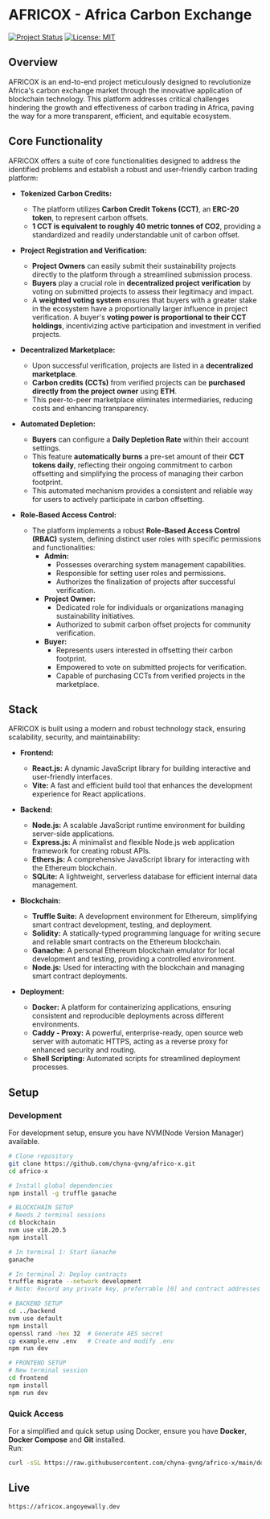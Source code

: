 # AFRICOX - Africa Carbon Exchange
[![Project Status](https://img.shields.io/badge/Status-Complete-brightgreen.svg)](https://github.com/chyna-gvng/africo-x)
[![License: MIT](https://img.shields.io/badge/License-MIT-yellow.svg)](https://github.com/chyna-gvng/africo-x/blob/main/LICENSE)

## Overview
AFRICOX is an end-to-end project meticulously designed to revolutionize Africa's carbon exchange market through the innovative application of blockchain technology. This platform addresses critical challenges hindering the growth and effectiveness of carbon trading in Africa, paving the way for a more transparent, efficient, and equitable ecosystem.

## Core Functionality
AFRICOX offers a suite of core functionalities designed to address the identified problems and establish a robust and user-friendly carbon trading platform:

* **Tokenized Carbon Credits:**
    *  The platform utilizes **Carbon Credit Tokens (CCT)**, an **ERC-20 token**, to represent carbon offsets.
    *  **1 CCT is equivalent to roughly 40 metric tonnes of CO2**, providing a standardized and readily understandable unit of carbon offset.

* **Project Registration and Verification:**
    * **Project Owners** can easily submit their sustainability projects directly to the platform through a streamlined submission process.
    * **Buyers** play a crucial role in **decentralized project verification** by voting on submitted projects to assess their legitimacy and impact.
    *  A **weighted voting system** ensures that buyers with a greater stake in the ecosystem have a proportionally larger influence in project verification. A buyer's **voting power is proportional to their CCT holdings**, incentivizing active participation and investment in verified projects.

* **Decentralized Marketplace:**
    *  Upon successful verification, projects are listed in a **decentralized marketplace**.
    *  **Carbon credits (CCTs)** from verified projects can be **purchased directly from the project owner** using **ETH**.
    *  This peer-to-peer marketplace eliminates intermediaries, reducing costs and enhancing transparency.

* **Automated Depletion:**
    *  **Buyers** can configure a **Daily Depletion Rate** within their account settings.
    *  This feature **automatically burns** a pre-set amount of their **CCT tokens daily**, reflecting their ongoing commitment to carbon offsetting and simplifying the process of managing their carbon footprint.
    *  This automated mechanism provides a consistent and reliable way for users to actively participate in carbon offsetting.

* **Role-Based Access Control:**
    * The platform implements a robust **Role-Based Access Control (RBAC)** system, defining distinct user roles with specific permissions and functionalities:
        * **Admin:**
            * Possesses overarching system management capabilities.
            * Responsible for setting user roles and permissions.
            * Authorizes the finalization of projects after successful verification.
        * **Project Owner:**
            * Dedicated role for individuals or organizations managing sustainability initiatives.
            * Authorized to submit carbon offset projects for community verification.
        * **Buyer:**
            * Represents users interested in offsetting their carbon footprint.
            * Empowered to vote on submitted projects for verification.
            * Capable of purchasing CCTs from verified projects in the marketplace.

## Stack

AFRICOX is built using a modern and robust technology stack, ensuring scalability, security, and maintainability:

* **Frontend:**
    * **React.js:** A dynamic JavaScript library for building interactive and user-friendly interfaces.
    * **Vite:** A fast and efficient build tool that enhances the development experience for React applications.

* **Backend:**
    * **Node.js:** A scalable JavaScript runtime environment for building server-side applications.
    * **Express.js:** A minimalist and flexible Node.js web application framework for creating robust APIs.
    * **Ethers.js:** A comprehensive JavaScript library for interacting with the Ethereum blockchain.
    * **SQLite:** A lightweight, serverless database for efficient internal data management.

* **Blockchain:**
    * **Truffle Suite:** A development environment for Ethereum, simplifying smart contract development, testing, and deployment.
    * **Solidity:** A statically-typed programming language for writing secure and reliable smart contracts on the Ethereum blockchain.
    * **Ganache:** A personal Ethereum blockchain emulator for local development and testing, providing a controlled environment.
    * **Node.js:** Used for interacting with the blockchain and managing smart contract deployments.

* **Deployment:**
    * **Docker:** A platform for containerizing applications, ensuring consistent and reproducible deployments across different environments.
    * **Caddy - Proxy:** A powerful, enterprise-ready, open source web server with automatic HTTPS, acting as a reverse proxy for enhanced security and routing.
    * **Shell Scripting:** Automated scripts for streamlined deployment processes.

## Setup
### Development
For development setup, ensure you have NVM(Node Version Manager) available.  
```bash
# Clone repository
git clone https://github.com/chyna-gvng/africo-x.git
cd africo-x

# Install global dependencies
npm install -g truffle ganache

# BLOCKCHAIN SETUP
# Needs 2 terminal sessions
cd blockchain
nvm use v18.20.5
npm install

# In terminal 1: Start Ganache
ganache

# In terminal 2: Deploy contracts
truffle migrate --network development
# Note: Record any private key, preferrable [0] and contract addresses

# BACKEND SETUP
cd ../backend
nvm use default
npm install
openssl rand -hex 32  # Generate AES secret
cp example.env .env   # Create and modify .env
npm run dev

# FRONTEND SETUP
# New terminal session
cd frontend
npm install
npm run dev
```

### Quick Access
For a simplified and quick setup using Docker, ensure you have **Docker**, **Docker Compose** and **Git** installed.  
Run:
```bash
curl -sSL https://raw.githubusercontent.com/chyna-gvng/africo-x/main/docker-setup.sh | bash
```

## Live
```bash
https://africox.angoyewally.dev
```